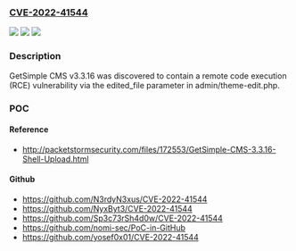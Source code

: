 ### [CVE-2022-41544](https://cve.mitre.org/cgi-bin/cvename.cgi?name=CVE-2022-41544)
![](https://img.shields.io/static/v1?label=Product&message=n%2Fa&color=blue)
![](https://img.shields.io/static/v1?label=Version&message=n%2Fa&color=blue)
![](https://img.shields.io/static/v1?label=Vulnerability&message=n%2Fa&color=brighgreen)

### Description

GetSimple CMS v3.3.16 was discovered to contain a remote code execution (RCE) vulnerability via the edited_file parameter in admin/theme-edit.php.

### POC

#### Reference
- http://packetstormsecurity.com/files/172553/GetSimple-CMS-3.3.16-Shell-Upload.html

#### Github
- https://github.com/N3rdyN3xus/CVE-2022-41544
- https://github.com/NyxByt3/CVE-2022-41544
- https://github.com/Sp3c73rSh4d0w/CVE-2022-41544
- https://github.com/nomi-sec/PoC-in-GitHub
- https://github.com/yosef0x01/CVE-2022-41544

